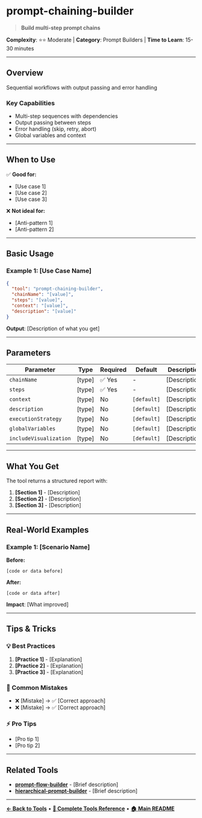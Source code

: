 # prompt-chaining-builder

> **Build multi-step prompt chains**

**Complexity**: ⭐⭐ Moderate | **Category**: Prompt Builders | **Time to Learn**: 15-30 minutes

---

## Overview

Sequential workflows with output passing and error handling

### Key Capabilities

- Multi-step sequences with dependencies
- Output passing between steps
- Error handling (skip, retry, abort)
- Global variables and context

---
## When to Use

✅ **Good for:**
- [Use case 1]
- [Use case 2]
- [Use case 3]

❌ **Not ideal for:**
- [Anti-pattern 1]
- [Anti-pattern 2]

---
## Basic Usage

### Example 1: [Use Case Name]

```json
{
  "tool": "prompt-chaining-builder",
  "chainName": "[value]",
  "steps": "[value]",
  "context": "[value]",
  "description": "[value]"
}
```

**Output**: [Description of what you get]

---
## Parameters

| Parameter | Type | Required | Default | Description |
|-----------|------|----------|---------|-------------|
| `chainName` | [type] | ✅ Yes | - | [Description] |
| `steps` | [type] | ✅ Yes | - | [Description] |
| `context` | [type] | No | `[default]` | [Description] |
| `description` | [type] | No | `[default]` | [Description] |
| `executionStrategy` | [type] | No | `[default]` | [Description] |
| `globalVariables` | [type] | No | `[default]` | [Description] |
| `includeVisualization` | [type] | No | `[default]` | [Description] |

---
## What You Get

The tool returns a structured report with:

1. **[Section 1]** - [Description]
2. **[Section 2]** - [Description]
3. **[Section 3]** - [Description]

---
## Real-World Examples

### Example 1: [Scenario Name]

**Before:**
```[language]
[code or data before]
```

**After:**
```[language]
[code or data after]
```

**Impact**: [What improved]

---
## Tips & Tricks

### 💡 Best Practices

1. **[Practice 1]** - [Explanation]
2. **[Practice 2]** - [Explanation]
3. **[Practice 3]** - [Explanation]

### 🚫 Common Mistakes

- ❌ [Mistake] → ✅ [Correct approach]
- ❌ [Mistake] → ✅ [Correct approach]

### ⚡ Pro Tips

- [Pro tip 1]
- [Pro tip 2]

---
## Related Tools

- **[prompt-flow-builder](./prompt-flow-builder.md)** - [Brief description]
- **[hierarchical-prompt-builder](./hierarchical-prompt-builder.md)** - [Brief description]

---
**[← Back to Tools](../README.md)** • **[📖 Complete Tools Reference](../../TOOLS_REFERENCE.md)** • **[🏠 Main README](../../../README.md)**
